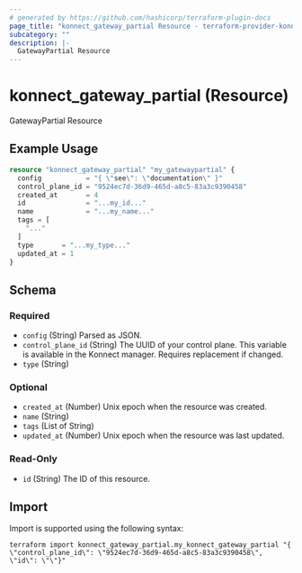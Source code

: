 ```yaml
---
# generated by https://github.com/hashicorp/terraform-plugin-docs
page_title: "konnect_gateway_partial Resource - terraform-provider-konnect"
subcategory: ""
description: |-
  GatewayPartial Resource
---
```


# konnect_gateway_partial (Resource)

GatewayPartial Resource

## Example Usage

```terraform
resource "konnect_gateway_partial" "my_gatewaypartial" {
  config           = "{ \"see\": \"documentation\" }"
  control_plane_id = "9524ec7d-36d9-465d-a8c5-83a3c9390458"
  created_at       = 4
  id               = "...my_id..."
  name             = "...my_name..."
  tags = [
    "..."
  ]
  type       = "...my_type..."
  updated_at = 1
}
```

<!-- schema generated by tfplugindocs -->
## Schema

### Required

- `config` (String) Parsed as JSON.
- `control_plane_id` (String) The UUID of your control plane. This variable is available in the Konnect manager. Requires replacement if changed.
- `type` (String)

### Optional

- `created_at` (Number) Unix epoch when the resource was created.
- `name` (String)
- `tags` (List of String)
- `updated_at` (Number) Unix epoch when the resource was last updated.

### Read-Only

- `id` (String) The ID of this resource.

## Import

Import is supported using the following syntax:

```shell
terraform import konnect_gateway_partial.my_konnect_gateway_partial "{ \"control_plane_id\": \"9524ec7d-36d9-465d-a8c5-83a3c9390458\",  \"id\": \"\"}"
```
